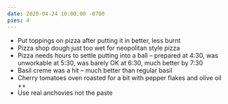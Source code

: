 ```yaml
---
date: 2020-04-24 10:00:00 -0700
pies: 4
---
```

- Put toppings on pizza after putting it in better, less burnt
- Pizza shop dough just too wet for neopolitan style pizza
- Pizza needs hours to settle putting into a ball – prepared at 4:30, was unworkable at 5:30, was barely OK at 6:30, much better by 7:30
- Basil creme was a hit – much better than regular basil 
- Cherry tomatoes oven roasted for a bit with pepper flakes and olive oil ++
- Use real anchovies not the paste